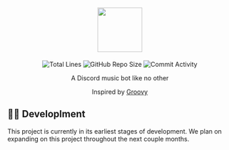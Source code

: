 <h1 align="center">
  <img src="https://github.com/SonyTV-Bryson/hive-bot/blob/main/assets/logo.png?raw=true" width="100px"/><br/>
</h1>

<p align="center">
<img src="https://img.shields.io/tokei/lines/github/SonyTV-Bryson/hive-bot?color=%23FF9900" alt="Total Lines" />
<img src="https://img.shields.io/github/repo-size/SonyTV-Bryson/hive-bot?color=%23FF9900&logo=GitHub" alt="GitHub Repo Size" />
<img src="https://img.shields.io/github/commit-activity/m/SonyTV-Bryson/hive-bot?color=%23FF9900&logo=GitHub" alt="Commit Activity" />
</p>

<p align="center">A Discord music bot like no other</p>
<p align="center">Inspired by <a href="https://groovy.bot/">Groovy</a></p>

## 👨‍💻 Developlment

This project is currently in its earliest stages of development. We plan on expanding on this project throughout the next couple months.
